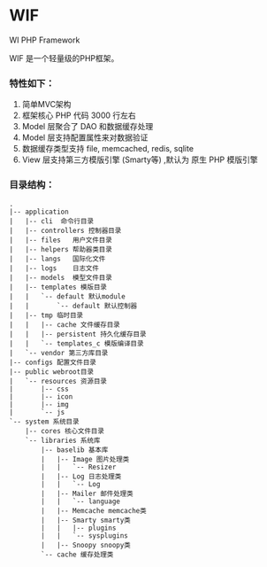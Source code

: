 WIF
===

WI PHP Framework

 WIF 是一个轻量级的PHP框架。

### 特性如下：
1. 简单MVC架构
2. 框架核心 PHP 代码 3000 行左右
3. Model 层聚合了 DAO 和数据缓存处理
4. Model 层支持配置属性来对数据验证
5. 数据缓存类型支持 file, memcached, redis, sqlite
6. View 层支持第三方模版引擎 (Smarty等) ,默认为 原生 PHP 模版引擎

### 目录结构：
    .
    |-- application
    |   |-- cli  命令行目录
    |   |-- controllers 控制器目录
    |   |-- files   用户文件目录
    |   |-- helpers 帮助器类目录
    |   |-- langs   国际化文件
    |   |-- logs    日志文件
    |   |-- models  模型文件目录
    |   |-- templates 模版目录
    |   |   `-- default 默认module
    |   |       `-- default 默认控制器
    |   |-- tmp 临时目录        
    |   |   |-- cache 文件缓存目录
    |   |   |-- persistent 持久化缓存目录
    |   |   `-- templates_c 模版编译目录
    |   `-- vendor 第三方库目录
    |-- configs 配置文件目录
    |-- public webroot目录
    |   `-- resources 资源目录
    |       |-- css
    |       |-- icon
    |       |-- img
    |       `-- js
    `-- system 系统目录
        |-- cores 核心文件目录
        `-- libraries 系统库
            |-- baselib 基本库
            |   |-- Image 图片处理类
            |   |   `-- Resizer 
            |   |-- Log 日志处理类
            |   |   `-- Log
            |   |-- Mailer 邮件处理类
            |   |   `-- language
            |   |-- Memcache memcache类
            |   |-- Smarty smarty类
            |   |   |-- plugins
            |   |   `-- sysplugins
            |   |-- Snoopy snoopy类
            `-- cache 缓存处理类
